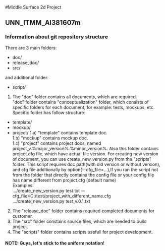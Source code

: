 #Middle Surface 2d Project
## UNN_ITMM_AI381607m
	
### Information about git repository structure  
  There are 3 main folders:  
*  doc/
*  release_doc/
*  src/
  
  and additional folder:  
*  script/

 1) The "doc" folder contains all documents, which are required.  
	"doc" folder contains "conceptualization" folder, which consists of specific folders for each document, for example: tests, mockups, etc.  
	Specific folder has follow structure:  
*	template/
*	mockup/
*	project/
	1.a) "template" contains template doc.  
	1.b) "mockup" contains mockup doc.  
	1.c) "project" contains project docs, named  project_v.%major_version%.%minor_version%. Also this folder contains project.cfg file, which have actual file version. 
	For creating new version of document, you can use create_new_version.py from the "scripts" folder. This script requires doc path(with old version or without version), and  cfg file additionally by option(--cfg_file=...),If you ran the script not from the folder that directly contains the config file or your config file has name different from project.cfg (default name)  
	Examples:  
		.../create_new_version.py test.txt --cfg_file=C:/test/project_with_different_name.cfg  
		.../create_new_version.py test_v.0.1.txt  
	
 2) The "release_doc" folder contains required completed documents for customer.  
 3) The "src" folder constains source files, which are needed to build project.  
 4) The "scripts" folder contains scripts usefull for project development.   

#### NOTE: Guys, let's stick to the uniform notation!
